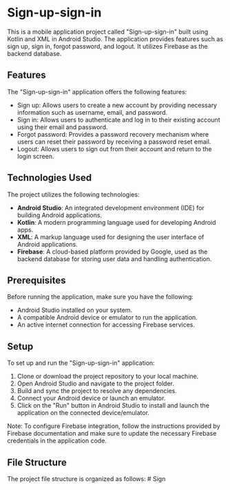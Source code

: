 # Sign-up-sign-in

This is a mobile application project called "Sign-up-sign-in" built using Kotlin and XML in Android Studio. The application provides features such as sign up, sign in, forgot password, and logout. It utilizes Firebase as the backend database.

## Features

The "Sign-up-sign-in" application offers the following features:

- Sign up: Allows users to create a new account by providing necessary information such as username, email, and password.
- Sign in: Allows users to authenticate and log in to their existing account using their email and password.
- Forgot password: Provides a password recovery mechanism where users can reset their password by receiving a password reset email.
- Logout: Allows users to sign out from their account and return to the login screen.

## Technologies Used

The project utilizes the following technologies:

- **Android Studio**: An integrated development environment (IDE) for building Android applications.
- **Kotlin**: A modern programming language used for developing Android apps.
- **XML**: A markup language used for designing the user interface of Android applications.
- **Firebase**: A cloud-based platform provided by Google, used as the backend database for storing user data and handling authentication.

## Prerequisites

Before running the application, make sure you have the following:

- Android Studio installed on your system.
- A compatible Android device or emulator to run the application.
- An active internet connection for accessing Firebase services.

## Setup

To set up and run the "Sign-up-sign-in" application:

1. Clone or download the project repository to your local machine.
2. Open Android Studio and navigate to the project folder.
3. Build and sync the project to resolve any dependencies.
4. Connect your Android device or launch an emulator.
5. Click on the "Run" button in Android Studio to install and launch the application on the connected device/emulator.

Note: To configure Firebase integration, follow the instructions provided by Firebase documentation and make sure to update the necessary Firebase credentials in the application code.

## File Structure

The project file structure is organized as follows:
#   S i g n  
 